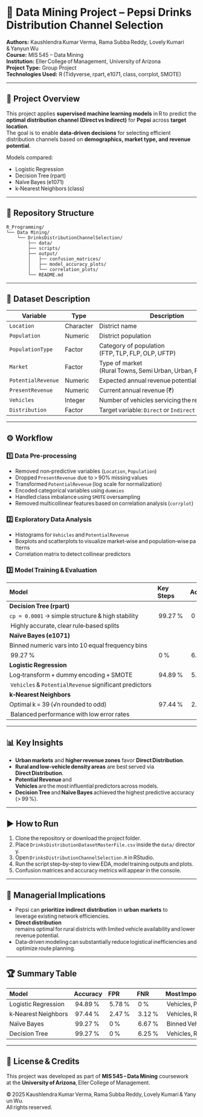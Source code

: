 # 🥤 Data Mining Project – Pepsi Drinks Distribution Channel Selection

**Authors:** Kaushlendra Kumar Verma, Rama Subba Reddy, Lovely Kumari & Yanyun Wu  
**Course:** MIS 545 – Data Mining  
**Institution:** Eller College of Management, University of Arizona  
**Project Type:** Group Project  
**Technologies Used:** R (Tidyverse, rpart, e1071, class, corrplot, SMOTE)  

---

## 📘 Project Overview

This project applies **supervised machine learning models** in R to predict the 
**optimal distribution channel (Direct vs Indirect)** for **Pepsi** across 
**target location**.  
The goal is to enable **data‑driven decisions** for selecting efficient 
distribution channels based on **demographics, market type, 
and revenue potential**.

Models compared:

- Logistic Regression  
- Decision Tree (rpart)  
- Naïve Bayes (e1071)  
- k‑Nearest Neighbors (class)

---

## 📂 Repository Structure

```
R_Programming/
└── Data Mining/
    └── DrinksDistributionChannelSelection/
        ├── data/
        ├── scripts/
        ├── output/
        │   ├── confusion_matrices/
        │   ├── model_accuracy_plots/
        │   └── correlation_plots/
        └── README.md
```

---

## 📑 Dataset Description

| Variable | Type | Description |
|-----------|------|-------------|
| `Location` | Character | District name |
| `Population` | Numeric | District population |
| `PopulationType` | Factor | Category of population (FTP, TLP, FLP, OLP, UFTP) |
| `Market` | Factor | Type of market (Rural Towns, Semi Urban, Urban, Rural Villages) |
| `PotentialRevenue` | Numeric | Expected annual revenue potential (₹) |
| `PresentRevenue` | Numeric | Current annual revenue (₹) |
| `Vehicles` | Integer | Number of vehicles servicing the region |
| `Distribution` | Factor | Target variable: `Direct` or `Indirect` |

---

## ⚙️ Workflow

### **1️⃣ Data Pre‑processing**
- Removed non‑predictive variables (`Location`, `Population`)
- Dropped `PresentRevenue` due to > 90% missing values
- Transformed `PotentialRevenue` (log scale for normalization)
- Encoded categorical variables using `dummies`
- Handled class imbalance using `SMOTE` oversampling
- Removed multicollinear features based on correlation analysis (`corrplot`)

### **2️⃣ Exploratory Data Analysis**
- Histograms for `Vehicles` and `PotentialRevenue`
- Boxplots and scatterplots to visualize market‑wise and population‑wise patterns
- Correlation matrix to detect collinear predictors

### **3️⃣ Model Training & Evaluation**
| Model | Key Steps | Accuracy | FPR | FNR | Key Findings |
|:------|:-----------|:----------|:----|:----|:--------------|
| **Decision Tree (rpart)** 
| `cp = 0.0001` → simple structure & high stability | 99.27 % | 0 % | 6.25 % 
| Highly accurate, clear rule‑based splits |
| **Naïve Bayes (e1071)** 
| Binned numeric vars into 10 equal frequency bins 
| 99.27 % | 0 % | 6.67 % | Performs well even with moderate data imbalance |
| **Logistic Regression** 
| Log‑transform + dummy encoding + SMOTE | 94.89 % | 5.78 % | 0 % 
| `Vehicles` & `PotentialRevenue` significant predictors |
| **k‑Nearest Neighbors** 
| Optimal k = 39 (√n rounded to odd) | 97.44 % | 2.47 % | 3.12 % 
| Balanced performance with low error rates |

---

## 📊 Key Insights

- **Urban markets** and **higher revenue zones** favor **Direct Distribution**.  
- **Rural and low‑vehicle density areas** are best served via **Direct Distribution**.  
- **Potential Revenue** and **Vehicles** are the most influential predictors across models.  
- **Decision Tree** and **Naïve Bayes** achieved the highest predictive accuracy (> 99 %).  

---

## ▶️ How to Run

1. Clone the repository or download the project folder.  
2. Place `DrinksDistributionDatasetMasterFile.csv` inside the `data/` directory.  
3. Open `DrinksDistributionChannelSelection.R` in RStudio.  
4. Run the script step‑by‑step to view EDA, model training outputs and plots.  
5. Confusion matrices and accuracy metrics will appear in the console.

---

## 🧠 Managerial Implications

- Pepsi can **prioritize indirect distribution** in **urban markets** to leverage existing network efficiencies.  
- **Direct distribution** remains optimal for rural districts with limited vehicle availability and lower revenue potential.  
- Data‑driven modeling can substantially reduce logistical inefficiencies and optimize route planning.

---

## 🏆 Summary Table

| Model | Accuracy | FPR | FNR | Most Important Predictors |
|:------|:----------|:----|:----|:--------------------------|
| Logistic Regression | 94.89 % | 5.78 % | 0 % | Vehicles, Potential Revenue |
| k‑Nearest Neighbors | 97.44 % | 2.47 % | 3.12 % | Vehicles, Revenue Clusters |
| Naïve Bayes | 99.27 % | 0 % | 6.67 % | Binned Vehicles, Revenue |
| Decision Tree | 99.27 % | 0 % | 6.25 % | Vehicles, Revenue, Market Type |

---

## 📜 License & Credits

This project was developed as part of **MIS 545 – Data Mining** coursework  
at the **University of Arizona**, Eller College of Management.

© 2025 Kaushlendra Kumar Verma, Rama Subba Reddy, Lovely Kumari & Yanyun Wu.  
All rights reserved.

